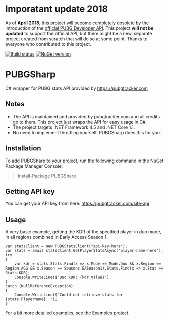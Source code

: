# Imporatant update 2018
As of **April 2018**, this project will become completely obsolete by the introduction of the [official PUBG Developer API](https://developer.playbattlegrounds.com/). This project **will not be updated** to support the official API, but there might be a new, separate project created from scratch that will do so at some point. Thanks to everyone who contributed to this project.



[![Build status](https://ci.appveyor.com/api/projects/status/hb3fiwht7531imv6?svg=true)](https://ci.appveyor.com/project/eklypss/pubgsharp)
[![NuGet version](https://badge.fury.io/nu/PUBGSharp.svg)](https://badge.fury.io/nu/PUBGSharp)

# PUBGSharp
C# wrapper for PUBG stats API provided by https://pubgtracker.com

## Notes
* The API is maintained and provided by pubgtracker.com and all credits go to them. This project just wraps the API for easy usage in C#.
* The project targets .NET Framework 4.5 and .NET Core 1.1.
* No need to implement throttling yourself, PUBGSharp does this for you.

## Installation
To add PUBGSharp to your project, run the following command in the NuGet Package Manager Console:
>Install-Package PUBGSharp

## Getting API key
You can get your API key from here: https://pubgtracker.com/site-api

## Usage
A very basic example, getting the KDR of the specified player in duo mode, in all regions combined in Early Access Season 1.
```
var statsClient = new PUBGStatsClient("api-key-here");
var stats = await statsClient.GetPlayerStatsAsync("player-name-here");
try
{
    var kdr = stats.Stats.Find(x => x.Mode == Mode.Duo && x.Region == Region.AGG && x.Season == Seasons.EASeason1).Stats.Find(x => x.Stat == Stats.KDR);
    Console.WriteLine($"Duo KDR: {kdr.Value}");
}
catch (NullReferenceException)
{
    Console.WriteLine($"Could not retrieve stats for {stats.PlayerName}..");
}
```
For a bit more detailed examples, see the Examples project.
